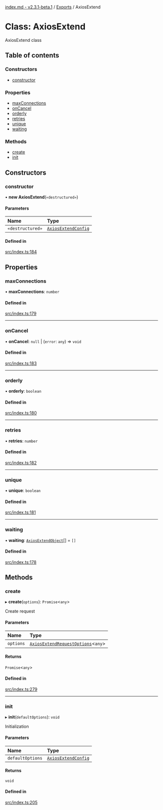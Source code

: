 [index.md - v2.3.1-beta.1](../README.md) / [Exports](../modules.md) / AxiosExtend

# Class: AxiosExtend

AxiosExtend class

## Table of contents

### Constructors

- [constructor](AxiosExtend.md#constructor)

### Properties

- [maxConnections](AxiosExtend.md#maxconnections)
- [onCancel](AxiosExtend.md#oncancel)
- [orderly](AxiosExtend.md#orderly)
- [retries](AxiosExtend.md#retries)
- [unique](AxiosExtend.md#unique)
- [waiting](AxiosExtend.md#waiting)

### Methods

- [create](AxiosExtend.md#create)
- [init](AxiosExtend.md#init)

## Constructors

### constructor

• **new AxiosExtend**(`«destructured»`)

#### Parameters

| Name             | Type                                                      |
| :--------------- | :-------------------------------------------------------- |
| `«destructured»` | [`AxiosExtendConfig`](../interfaces/AxiosExtendConfig.md) |

#### Defined in

[src/index.ts:184](https://github.com/saqqdy/axios-ex/blob/99f1fa6/src/index.ts#L184)

## Properties

### maxConnections

• **maxConnections**: `number`

#### Defined in

[src/index.ts:179](https://github.com/saqqdy/axios-ex/blob/99f1fa6/src/index.ts#L179)

---

### onCancel

• **onCancel**: `null` \| (`error`: `any`) => `void`

#### Defined in

[src/index.ts:183](https://github.com/saqqdy/axios-ex/blob/99f1fa6/src/index.ts#L183)

---

### orderly

• **orderly**: `boolean`

#### Defined in

[src/index.ts:180](https://github.com/saqqdy/axios-ex/blob/99f1fa6/src/index.ts#L180)

---

### retries

• **retries**: `number`

#### Defined in

[src/index.ts:182](https://github.com/saqqdy/axios-ex/blob/99f1fa6/src/index.ts#L182)

---

### unique

• **unique**: `boolean`

#### Defined in

[src/index.ts:181](https://github.com/saqqdy/axios-ex/blob/99f1fa6/src/index.ts#L181)

---

### waiting

• **waiting**: [`AxiosExtendObject`](../interfaces/AxiosExtendObject.md)[] = `[]`

#### Defined in

[src/index.ts:178](https://github.com/saqqdy/axios-ex/blob/99f1fa6/src/index.ts#L178)

## Methods

### create

▸ **create**(`options`): `Promise`<`any`\>

Create request

#### Parameters

| Name      | Type                                                                              |
| :-------- | :-------------------------------------------------------------------------------- |
| `options` | [`AxiosExtendRequestOptions`](../interfaces/AxiosExtendRequestOptions.md)<`any`\> |

#### Returns

`Promise`<`any`\>

#### Defined in

[src/index.ts:279](https://github.com/saqqdy/axios-ex/blob/99f1fa6/src/index.ts#L279)

---

### init

▸ **init**(`defaultOptions`): `void`

Initialization

#### Parameters

| Name             | Type                                                      |
| :--------------- | :-------------------------------------------------------- |
| `defaultOptions` | [`AxiosExtendConfig`](../interfaces/AxiosExtendConfig.md) |

#### Returns

`void`

#### Defined in

[src/index.ts:205](https://github.com/saqqdy/axios-ex/blob/99f1fa6/src/index.ts#L205)
